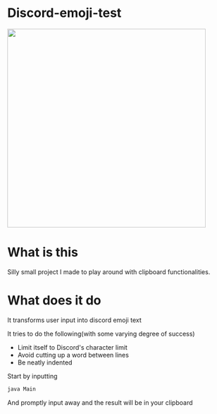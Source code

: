 # Discord-emoji-test

<img src=http://i.imgur.com/KcgDtqe.png height="450">

# What is this

Silly small project I made to play around with clipboard functionalities.

# What does it do

It transforms user input into discord emoji text

It tries to do the following(with some varying degree of success)

- Limit itself to Discord's character limit
- Avoid cutting up a word between lines
- Be neatly indented

Start by inputting

```sh
java Main
```

And promptly input away and the result will be in your clipboard
